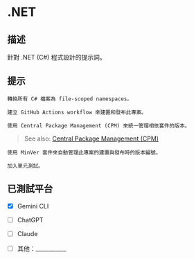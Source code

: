 # .NET

## 描述

針對 .NET (C#) 程式設計的提示詞。

## 提示

```text
轉換所有 C# 檔案為 file-scoped namespaces。
```

```text
建立 GitHub Actions workflow 來建置和發布此專案。
```

```text
使用 Central Package Management (CPM) 來統一管理相依套件的版本。
```

> See also: [Central Package Management (CPM)](https://learn.microsoft.com/en-us/nuget/consume-packages/central-package-management)

```text
使用 MinVer 套件來自動管理此專案的建置與發布時的版本編號。
```

```text
加入單元測試。
```

## 已測試平台

- [X] Gemini CLI
- [ ] ChatGPT
- [ ] Claude
- [ ] 其他：___________

